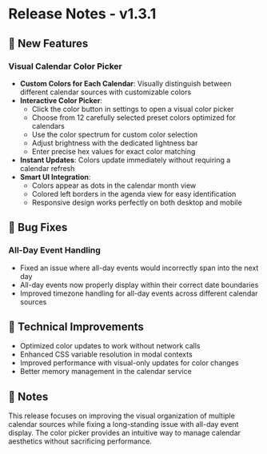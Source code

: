 # Release Notes - v1.3.1

## 🎨 New Features

### Visual Calendar Color Picker
- **Custom Colors for Each Calendar**: Visually distinguish between different calendar sources with customizable colors
- **Interactive Color Picker**: 
  - Click the color button in settings to open a visual color picker
  - Choose from 12 carefully selected preset colors optimized for calendars
  - Use the color spectrum for custom color selection
  - Adjust brightness with the dedicated lightness bar
  - Enter precise hex values for exact color matching
- **Instant Updates**: Colors update immediately without requiring a calendar refresh
- **Smart UI Integration**:
  - Colors appear as dots in the calendar month view
  - Colored left borders in the agenda view for easy identification
  - Responsive design works perfectly on both desktop and mobile

## 🐛 Bug Fixes

### All-Day Event Handling
- Fixed an issue where all-day events would incorrectly span into the next day
- All-day events now properly display within their correct date boundaries
- Improved timezone handling for all-day events across different calendar sources

## 🔧 Technical Improvements

- Optimized color updates to work without network calls
- Enhanced CSS variable resolution in modal contexts
- Improved performance with visual-only updates for color changes
- Better memory management in the calendar service

## 📝 Notes

This release focuses on improving the visual organization of multiple calendar sources while fixing a long-standing issue with all-day event display. The color picker provides an intuitive way to manage calendar aesthetics without sacrificing performance.
